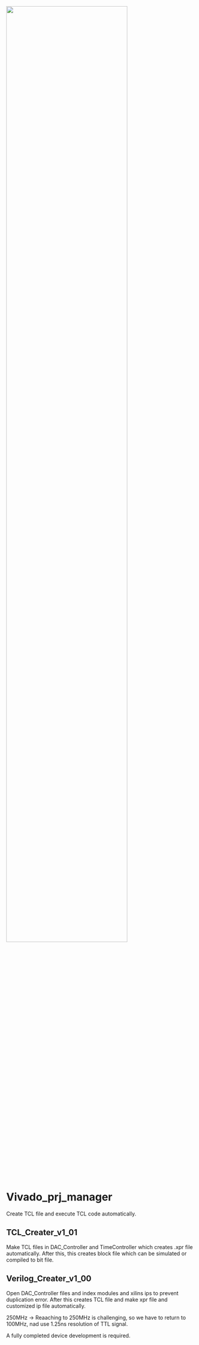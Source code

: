 <img width="80%" src=https://github.com/snu-quiqcl/RFSoC/assets/49219392/304ff119-cee9-46a9-b3de-0a288b984e47>

# Vivado_prj_manager
Create TCL file and execute TCL code automatically.
## TCL_Creater_v1_01
Make TCL files in DAC_Controller and TimeController which creates .xpr file automatically. After this, this creates block file which can be simulated or compiled to bit file.

## Verilog_Creater_v1_00
Open DAC_Controller files and index modules and xilins ips to prevent duplication error. After this creates TCL file and make xpr file and customized ip file automatically.

250MHz -> Reaaching to 250MHz is challenging, so we have to return to 100MHz, nad use 1.25ns resolution of TTL signal.

A fully completed device development is required.
